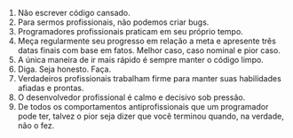 1. Não escrever código cansado.
2. Para sermos profissionais, não podemos criar bugs.
3. Programadores profissionais praticam em seu próprio tempo.
4. Meça regularmente seu progresso em relação a meta e apresente três datas finais com base em fatos.
Melhor caso, caso nominal e pior caso. 
5. A única maneira de ir mais rápido é sempre manter o código limpo.
6. Diga. Seja honesto. Faça.
7. Verdadeiros profissionais trabalham firme para manter suas habilidades afiadas e prontas.
8. O desenvolvedor profissional é calmo e decisivo sob pressão.
9. De todos os comportamentos antiprofissionais que um programador pode ter, talvez o pior seja dizer que você terminou quando, na verdade, não o fez.